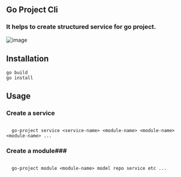 ## Go Project Cli

### It helps to create structured service for go project. 
![image](https://user-images.githubusercontent.com/36384256/212800755-e78c82b3-1da0-4af2-a019-f984f44d3544.png)

## Installation

```
go build
go install

```

## Usage

### Create a service ###

```

  go-project service <service-name> <module-name> <module-name> <module-name> ...

```

### Create a module###

```

  go-project module <module-name> model repo service etc ...

```
